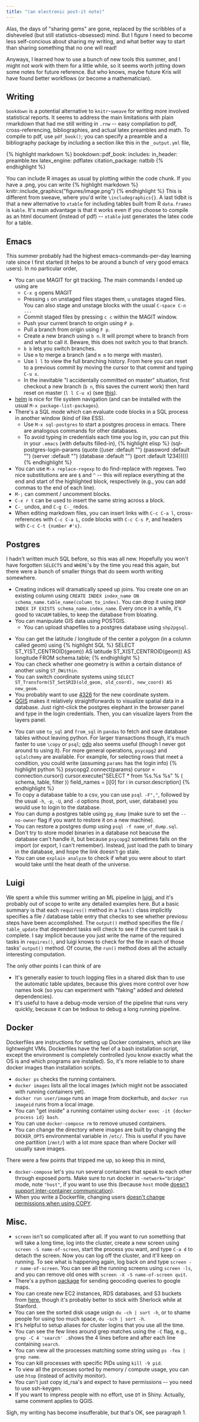 ```yaml
---
title: "(an electronic post-it note)"
---
```

Alas, the days of "sharing gems" are gone, replaced by the scribbles of a disheveled
(but still statistics-obsessed) mind. But I figure I need to become less self-concious
about sharing my writing, and what better way to start than sharing something that no
one will read!

Anyways, I learned how to use a bunch of new tools this summer, and I might not
work with them for a little while, so it seems worth jotting down some notes for
future reference. But who knows, maybe future Kris will have found better workflows (or
become a mathematician).

## Writing ##

`bookdown` is a potential alternative to `knitr`-`sweave` for writing more involved
statistical reports. It seems to address the main limitations with plain rmarkdown that
had me still writing in `.rnw` -- easy compilation to pdf, cross-referencing,
bibliographies, and actual latex preambles and math. To compile to pdf, use `pdf_book()`;
you can specify a preamble and a bibliography package by including a section like this
in the `_output.yml` file,

{% highlight markdown %}
bookdown::pdf_book:
  includes:
    in_header: preamble.tex
  latex_engine: pdflatex
  citation_package: natbib
{% endhighlight %}

You can include R images as usual by plotting within the code chunk. If you have
a .png, you can write
{% highlight markdown %}
knitr::include_graphics("figures/image.png")
{% endhighlight %}
This is different from sweave, where you'd write ```\includegraphics{}```. A
last tidbit is that a new alternative to `xtable` for including tables built from
R `data.frames` is `kable`. It's main advantage is that it works even if you choose
to compile as an html document (instead of pdf) -- `xtable` just generates the
latex code for a table.

## Emacs ##

This summer probably had the highest emacs-commands-per-day learning
rate since I first started (it helps to be around a bunch of very good emacs users).
In no particular order,

* You can use MAGIT for git tracking. The main commands I ended up using are
  - `C-x g` opens MAGIT
  - Pressing `s` on unstaged files stages them, `u` unstages staged files. You can
  also stage and unstage blocks with the usual `C-space C-n ...`
  - Commit staged files by pressing `c c` within the MAGIT window.
  - Push your current branch to origin using `P p`.
  - Pull a branch from origin using  `F p`.
  - Create a new branch using `b n`. It will prompt where to branch from and what
  to call it. Beware, this does not switch you to that branch.
  - `b b` lets you switch branches.
  - Use `m` to merge a branch (and `m m` to merge with master).
  - Use `l l` to view the full branching history. From here you can reset to a
  previous commit by moving the cursor to that commit and typing `C-u x`.
  - In the inevitable "I accidentally committed on master" situation, first
  checkout a new branch (`b n`, this saves the current work) then hard
  reset on master (`l l C-u x`) (see
  [this](http://stackoverflow.com/questions/1628563/move-the-most-recent-commits-to-a-new-branch-with-git)).
* [helm](https://github.com/emacs-helm/helm) is nice for file system navigation (and
can be installed with the usual `M-x package-list-packages`).
* There's a SQL mode which can evaluate code blocks in a SQL process in another
window (kind of like ESS).
	- Use `M-x sql-postgres` to start a postgres process in emacs. There are analogous
	commands for other databases.
	- To avoid typing in credentials each time you log in, you can put this in your `.emacs`
	(with defaults filled-in),
{% highlight elisp %}
(sql-postgres-login-params
	(quote
    ((user :default "")
     (password :default "")
     (server :default "")
     (database :default "")
     (port :default 1234)))))
{% endhighlight %}
* You can use `M-x replace-regexp` to do find-replace with regexes. Two nice substitutions are are
`$` and `^` -- this will replace everything at the end and start of the highlighted block,
respectively (e.g., you can add commas to the end of each line).
* `M-;` can comment / uncomment blocks.
* `C-x r t` can be used to insert the same string across a block.
* `C-_` undos, and `C-g C-_` redos.
* When editing markdown files, you can insert links with `C-c C-a l`, cross-references
with `C-c C-a L`, code blocks with `C-c C-s P`, and headers with `C-c C-t {number #'s}`.

## Postgres ##
I hadn't written much SQL before, so this was all new. Hopefully you won't have
forgotten `SELECTS` and `WHERE`'s by the time you read this again, but there were
a bunch of smaller things that do seem worth writing somewhere.

* Creating indices will dramatically speed up joins. You create one on an existing
column using `CREATE INDEX index_name ON schema_name.table_name(column_to_index)`.
You can drop it using `DROP INDEX IF EXISTS schema_name.index_name`. Every once in a
while, it's good to `VACUUM` tables, to keep the database from bloating.
* You can manipulate GIS data using POSTGIS.
  - You can upload shapefiles to a postgres database using `shp2pgsql`.
- You can get the latitude / longitude of the center a polygon (in a column called geom)
using
{% highlight SQL %}
SELECT ST_Y(ST_CENTROID(geom)) AS latitude
ST_X(ST_CENTROID(geom)) AS longitude
FROM schema.table;
{% endhighlight %}
- You can check whether one geometry is within a certain distance of another using
`ST_DWithin`.
- You can switch coordinate systems using `SELECT ST_Transform(ST_SetSRID(old_geom, old_coord), new_coord) AS new_geom`.
- You probably want to use [4326](http://spatialreference.org/ref/epsg/wgs-84/) for the new coordinate system.
- [QGIS](http://www.qgis.org/en/site/) makes it relatively straightforwards to visualize spatial
data in a database. Just right-click the postgres elephant in the browser panel and type in
the login credentials. Then, you can visualize layers from the layers panel.
* You can use `to_sql` and `from_sql` in `pandas` to fetch and save database tables without
leaving python. For larger transactions though, it's much faster to use `\copy` or `psql`;
[odo](http://odo.pydata.org/en/latest/perf.html) also seems useful (though I never got around
to using it). For more general operations, `psycopg2` and `sqlalchemy` are available. For example,
for selecting rows that meet a condition, you could write (assuming `params` has the login info)
{% highlight python %}
psycopg2.connect(params)
cursor = connection.cursor()
cursor.execute("SELECT * from %s.%s %s" % (
    schema,
    table,
    filter
))
field_names = [i[0] for i in cursor.description]
{% endhighlight %}
* To copy a database table to a csv, you can use `psql -F","`, followed by the usual `-h`,
`-p`, `-U`, and `-d` options (host, port, user, database) you would use to login to the
database.
* You can dump a postgres table using `pg_dump` (make sure to set the `--no-owner` flag if
you want to restore it on a new machine).
* You can restore a postgres dump using `psql -f name_of_dump.sql`.
* Don't try to store model binaries in a database not beacuse the database can't handle it,
but because `psycopg2` sometimes fails on the import (or export, I can't remember). Instead,
just load the path to binary in the database, and hope the link doesn't go stale.
* You can use `explain analyze` to check if what you were about to start would take until
the heat death of the universe.

## Luigi ##

We spent a while this summer writing an ML pipeline in [luigi](https://luigi.readthedocs.io),
and it's probably out of scope to write any detailed examples here. But a basic summary is
that each `requires()` method in a `Task()` class implicitly specifies a file / database
table entry that checks to see whether previosu steps have been accomplished. The `output()`
method specifies the file / `table_update` that dependent tasks will check to see if the
current task is complete. I say implicit because you just write the name of the required
tasks in `requires()`, and luigi knows to check for the file in each of those tasks'
`output()` method. Of course, the `run()` method does all the actually interesting
computation.

The only other points I can think of are
* It's generally easier to touch logging files in a shared disk than to use the automatic
table updates, because this gives more control over how names look (so you can experiment
with "faking" added and deleted dependencies).
* It's useful to have a debug-mode version of the pipeline that runs very quickly, because
it can be tedious to debug a long running pipeline.

## Docker ##

Dockerfiles are instructions for setting up Docker containers, which are like lightweight
VMs. Dockerfiles have the feel of a bash installation script, except the environment is
completely controlled (you know exactly what the OS is and which programs are installed).
So, it's more reliable to to share docker images than installation scripts.

* `docker ps` checks the running containers.
* `docker images` lists all the local images (which might not be associated with running
containers yet).
* `docker run user/image` runs an image from dockerhub, and `docker run imageid` runs from
a local image.
* You can "get inside" a running container using `docker exec -it {docker process id} bash`.
* You can use `docker-compose rm` to remove unused containers.
* You can change the directory where images are built by changing the `DOCKER_OPTS` environmental
variable in `/etc/`. This is useful if you have one partition (`/mnt/`) with a lot more space than
where Docker will usually save images.

There were a few points that tripped me up, so keep this in mind,
* `docker-compose` let's you run several containers that speak to each other through exposed
ports. Make sure to run docker in `-network="bridge"` mode, note `"host"`, if you want to
use this (because `host` mode
[doesn't support inter-container communication](https://docs.docker.com/engine/reference/run/#network-settings)).
* When you write a Dockerfile, changing users [doesn't change permissions when using COPY](https://github.com/docker/docker/issues/6119).

## Misc. ##

- `screen` isn't so complicated after all.  If you want to run something that will take a long time, log into
  the cluster, create a new screen using `screen -S name-of-screen`, start the process you want,
  and type `C-a d` to detach the screen. Now you can log off the cluster, and it'll keep on running.
  To see what is happening again, log back on and type `screen -r name-of-screen`. You can see all
  the running screens using `screen -ls`, and you can remove old ones with `screen -X -S name-of-screen quit`.
- There's a python [package](https://github.com/googlemaps/google-maps-services-python)
for sending geocoding queries to google maps.
- You can create new EC2 instances, RDS databases, and S3 buckets from [here](us-west-2.console.aws.amazon.com/console/),
though it's probably better to stick with Sherlock while at Stanford.
- You can see the sorted disk usage usign `du -ch | sort -h`, or to shame people for using
too much space, `du -sch | sort -h`.
- It's helpful to setup aliases for cluster logins that you use all the time.
- You can see the few lines around grep matches using the `-C` flag, e.g., `grep -C 4 'search' .`shows
the 4 lines before and after each line containing `search`.
- You can view all the processes matching some string using `ps -fea | grep name`.
- You can kill processes with specific PIDs using `kill -9 pid`.
- To view all the processes sorted by memory / compute usage, you can use `htop` (instead
of activity monitor).
- You can't just copy id_rsa's and expect to have permissions -- you need to use ssh-keygen.
- If you want to impress people with no effort, use `DT` in Shiny. Actually, same comment
applies to QGIS.

Sigh, my writing has become insufferable, but that's OK, see paragraph 1.
